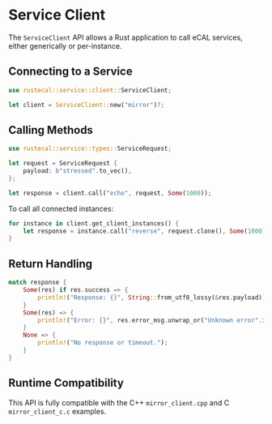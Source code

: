 # Service Client

The `ServiceClient` API allows a Rust application to call eCAL services, either generically or per-instance.

## Connecting to a Service

```rust
use rustecal::service::client::ServiceClient;

let client = ServiceClient::new("mirror")?;
```

## Calling Methods

```rust
use rustecal::service::types::ServiceRequest;

let request = ServiceRequest {
    payload: b"stressed".to_vec(),
};

let response = client.call("echo", request, Some(1000));
```

To call all connected instances:

```rust
for instance in client.get_client_instances() {
    let response = instance.call("reverse", request.clone(), Some(1000));
}
```

## Return Handling

```rust
match response {
    Some(res) if res.success => {
        println!("Response: {}", String::from_utf8_lossy(&res.payload));
    }
    Some(res) => {
        println!("Error: {}", res.error_msg.unwrap_or("Unknown error".into()));
    }
    None => {
        println!("No response or timeout.");
    }
}
```

## Runtime Compatibility

This API is fully compatible with the C++ `mirror_client.cpp` and C `mirror_client_c.c` examples.